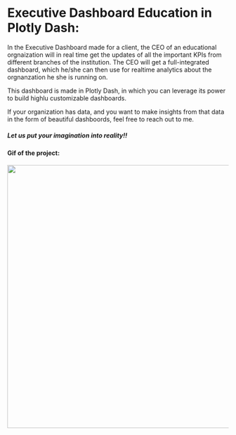 # Executive Dashboard Education in Plotly Dash:

<p> In the Executive Dashboard made for a client, the CEO of an educational orgnaization will in real time get the updates of all the important KPIs from different branches of the institution. The CEO will get a full-integrated dashboard, which he/she can then use for realtime analytics about the orgnanzation he she is running on. </p>

<p> This dashboard is made in Plotly Dash, in which you can leverage its power to build highlu customizable dashboards. </p>


<p> If your organization has data, and you want to make insights from that data in the form of beautiful dashboords, feel free to reach out to me. </p>


##### Let us put your imagination into reality!!


#### Gif of the project: 

<img src="https://github.com/waleedjmm/dashboard/blob/main/BI_Best.gif" width="800" height="600" />
